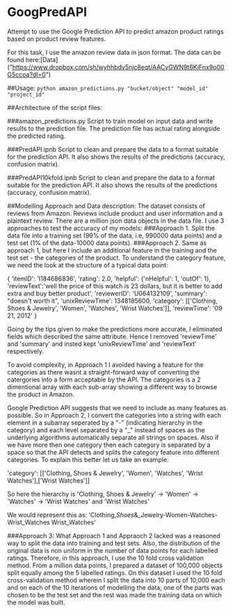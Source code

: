 # GoogPredAPI

Attempt to use the Google Prediction API to predict amazon product ratings based on product review features.

For this task, I use the amazon review data in json format. The data can be found here:[Data]
("https://www.dropbox.com/sh/wyhhbdv5njc8eqt/AACyGWN9t6KiFnx9o00G5ccoa?dl=0")

##Usage:
`python amazon_predictions.py "bucket/object" "model_id" "project_id"`

##Architecture of the script files:

###amazon_predictions.py
Script to train model on input data and write results to the prediction file. The prediction file has actual
rating alongside the predicted rating.

###PredAPI.ipnb
Script to clean and prepare the data to a format suitable for the prediction API. It also shows the results
of the predictions (accuracy, confusion matrix).
 
###PredAPI10kfold.ipnb
Script to clean and prepare the data to a format suitable for the prediction API. It also shows the results
of the predictions (accuracy, confusion matrix). 

##Modelling Approach and Data description:
The dataset consists of reviews from Amazon. Reviews include product and user information and a 
plaintext review. There are a million json data objects in the data file. I use 3 approaches to test the 
accuracy of my models:
###Approach 1. 
Split the data file into a training set (99% of the data, i.e, 990000 data points) and a test
set (1% of the data-10000 data points).
###Approach 2. 
Same as approach 1, but here I include an additional feature in the training and the test set - 
the categories of the product. To understand the category feature, we need the look at the structure of a
typical data point:

{
  'itemID': 'I184686836',
  'rating': 2.0,
  'helpful': {'nHelpful': 1, 'outOf': 1},
  'reviewText':'well the price of this watch is 23 dollars, but it is better to add extra and buy better product',
  'reviewerID': 'U064132109',
  'summary': "doesn't worth it",
  'unixReviewTime': 1348185600,
  'category': [['Clothing, Shoes & Jewelry', 'Women', 'Watches', 'Wrist Watches']],
  'reviewTime': '09 21, 2012'
}

Going by the tips given to make the predictions more accurate, I eliminated fields which described the same
attribute. Hence I removed 'reviewTime' and  'summary' and insted kept 'unixReviewTime' and 'reviewText'
respectively.

To avoid complexity, in Approach 1 I avoided having a feature for the categories as there wasnt a straight-forward 
way of converting the catergories into a form acceptable by the API. The categories is a 2 dimentional array with 
each sub-array showing a different way to browse the product in Amazon. 

Google Prediction API suggests that we need to include as many features as possible. So in Approach 2, I convert 
the categories into a string with each element in a subarray seperated by a "-" (indicating hierarchy in the 
category) and each level separated by a "_" instead of spaces as the underlying algorithms automatically separate
all strings on spaces. Also if we have more then one category then each category is separated by a space so that 
the API detects and splits the category feature into different categories. To explain this better let us take an 
example:

'category': [['Clothing, Shoes & Jewelry', 'Women', 'Watches', 'Wrist Watches'],['Wrist Watches']]

So here the hierarchy is 'Clothing, Shoes & Jewelry' -> 'Women' -> 'Watches' -> 'Wrist Watches' and 'Wrist Watches'

We would represent this as: 'Clothing,_Shoes_&_Jewelry-Women-Watches-Wrist_Watches  Wrist_Watches' 

###Approach 3: 
What Approach 1 and Appraoch 2 lacked was a reasoned way to split the data into training and test sets.
Also, the distribution of the original data is non uniform in the number of data points for each labelled 
ratings. Therefore, in this approach, I use the 10 fold cross validation method. From a million data points,
I prepared a dataset of 100,000 objects split equally among the 5 labelled ratings. On this dataset I used the 
10 fold cross-validation method wherein I split the data into 10 parts of 10,000 each and on each of the 10 
iterations of modelling the data, one of the parts was chosen to be the test set and the rest was made the 
training data on which the model was built.

